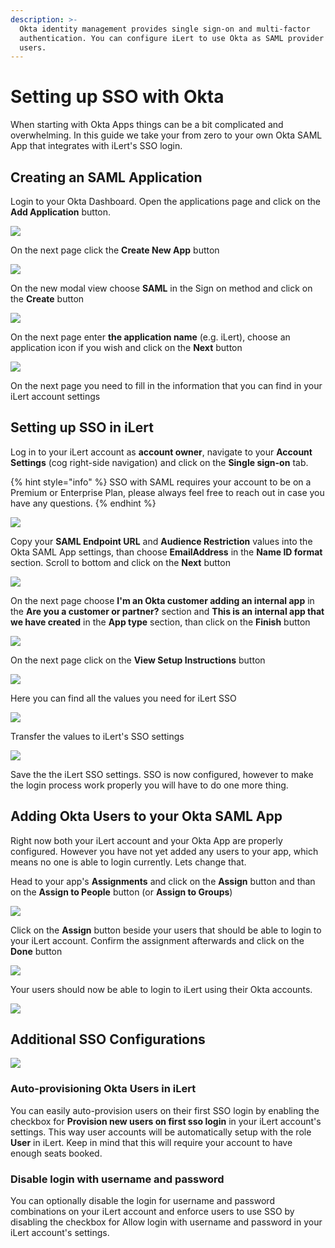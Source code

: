 ```yaml
---
description: >-
  Okta identity management provides single sign-on and multi-factor
  authentication. You can configure iLert to use Okta as SAML provider for your
  users.
---
```


# Setting up SSO with Okta

When starting with Okta Apps things can be a bit complicated and overwhelming. In this guide we take your from zero to your own Okta SAML App that integrates with iLert's SSO login.

## Creating an SAML Application

Login to your Okta Dashboard. Open the applications page and click on the **Add Application** button.

![](../.gitbook/assets/okta1.png)

On the next page click the **Create New App** button

![](../.gitbook/assets/okta2.png)

On the new modal view choose **SAML** in the Sign on method and click on the **Create** button

![](../.gitbook/assets/okta3.png)

On the next page enter **the application name** \(e.g. iLert\), choose an application icon if you wish and click on the **Next** button

![](../.gitbook/assets/okta4.png)

On the next page you need to fill in the information that you can find in your iLert account settings

## Setting up SSO in iLert

Log in to your iLert account as **account owner**, navigate to your **Account Settings** \(cog right-side navigation\) and click on the **Single sign-on** tab.

{% hint style="info" %}
SSO with SAML requires your account to be on a Premium or Enterprise Plan, please always feel free to reach out in case you have any questions.
{% endhint %}

![](../.gitbook/assets/ilert.png)

Copy your **SAML Endpoint URL** and **Audience Restriction** values into the Okta SAML App settings, than choose **EmailAddress** in the **Name ID format** section. Scroll to bottom and click on the **Next** button

![](../.gitbook/assets/okta7.png)

On the next page choose **I'm an Okta customer adding an internal app** in the **Are you a customer or partner?** section and **This is an internal app that we have created** in the **App type** section, than click on the **Finish** button

![](../.gitbook/assets/okta8.png)

On the next page click on the **View Setup Instructions** button

![](../.gitbook/assets/okta9.png)

Here you can find all the values you need for iLert SSO

![](../.gitbook/assets/okta10.png)

Transfer the values to iLert's SSO settings

![](../.gitbook/assets/okta11.png)

Save the the iLert SSO settings. SSO is now configured, however to make the login process work properly you will have to do one more thing.

## Adding Okta Users to your Okta SAML App

Right now both your iLert account and your Okta App are properly configured. However you have not yet added any users to your app, which means no one is able to login currently. Lets change that.

Head to your app's **Assignments** and click on the **Assign** button and than on the **Assign to People** button \(or **Assign to Groups**\)

![](../.gitbook/assets/okta12.png)

Click on the **Assign** button beside your users that should be able to login to your iLert account. Confirm the assignment afterwards and click on the **Done** button

![](../.gitbook/assets/okta13.png)

Your users should now be able to login to iLert using their Okta accounts.

![](../.gitbook/assets/screenshot-2020-06-17-at-13.55.33.png)

## Additional SSO Configurations

![](../.gitbook/assets/screenshot-2020-06-17-at-13.58.03.png)

### Auto-provisioning Okta Users in iLert

You can easily auto-provision users on their first SSO login by enabling the checkbox for **Provision new users on first sso login** in your iLert account's settings. This way user accounts will be automatically setup with the role **User** in iLert. Keep in mind that this will require your account to have enough seats booked.

### Disable login with username and password

You can optionally disable the login for username and password combinations on your iLert account and enforce users to use SSO by disabling the checkbox for Allow login with username and password in your iLert account's settings.



